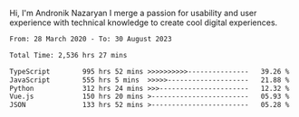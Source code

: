 Hi, I'm Andronik Nazaryan
I merge a passion for usability and user experience with technical knowledge to create cool digital experiences.


<!--START_SECTION:waka-->

```txt
From: 28 March 2020 - To: 30 August 2023

Total Time: 2,536 hrs 27 mins

TypeScript        995 hrs 52 mins >>>>>>>>>>---------------   39.26 %
JavaScript        555 hrs 5 mins  >>>>>--------------------   21.88 %
Python            312 hrs 24 mins >>>----------------------   12.32 %
Vue.js            150 hrs 20 mins >------------------------   05.93 %
JSON              133 hrs 52 mins >------------------------   05.28 %
```

<!--END_SECTION:waka-->
